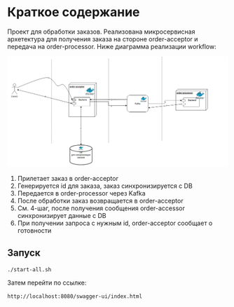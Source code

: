 # Краткое содержание

Проект для обработки заказов. Реализована микросервисная архетектура для получения заказа на стороне order-acceptor и
передача на order-processor. Ниже диаграмма реализации workflow:

![img.png](img.png)

1) Прилетает заказ в order-acceptor
2) Генерируется id для заказа, заказ синхронизируется с DB
3) Передается в order-processor через Kafka
4) После обработки заказ возвращается в order-acceptor
5) См. 4-шаг, после получения сообщения order-accessor синхронизирует данные с DB
6) При получении запроса с нужным id, order-acceptor сообщает о готовности


## Запуск

```aiignore
./start-all.sh
```

Затем перейти по ссылке:
```aiignore
http://localhost:8080/swagger-ui/index.html
```